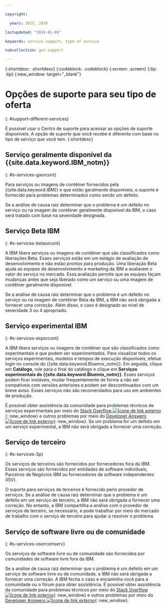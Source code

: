 ```yaml
---

copyright:

  years: 2015, 2019

lastupdated: "2019-01-09"

keywords: service support, type of service

subcollection: get-support

---
```


{:shortdesc: .shortdesc}
{:codeblock: .codeblock}
{:screen: .screen}
{:tip: .tip}
{:new_window: target="_blank"}


# Opções de suporte para seu tipo de oferta
{: #support-different-services}

É possível usar o Centro de suporte para acessar as opções de suporte disponíveis. A opção de suporte que você recebe é diferente com base no tipo de serviço que você tem. 
{:shortdesc}

## Serviço geralmente disponível da {{site.data.keyword.IBM_notm}}
{: #s-services-gaorcont}

Para serviços ou imagens de contêiner fornecidos pela {{site.data.keyword.IBM}} e que estão geralmente disponíveis, o suporte é fornecido para problemas determinados como sendo um defeito.

Se a análise de causa raiz determinar que o problema é um defeito no serviço ou na imagem de contêiner geralmente disponível da IBM, o caso será tratado com base na severidade designada.

## Serviço Beta IBM
{: #s-services-betaorcont}

A IBM libera serviços ou imagens de contêiner que são classificados como liberações Beta. Esses serviços estão em um estágio de avaliação de desenvolvimento e não estão prontos para produção. Uma liberação Beta ajuda as equipes de desenvolvimento e marketing da IBM a avaliarem o valor do serviço no mercado. Essa avaliação permite que as equipes façam mudanças antes que seja liberado como um serviço ou uma imagem de contêiner geralmente disponível.

Se a análise de causa raiz determinar que o problema é um defeito no serviço ou na imagem de contêiner Beta da IBM, a IBM não será obrigada a fornecer uma correção. Além disso, o caso é designado ao nível de severidade 3 ou 4 apropriado.

## Serviço experimental IBM
{: #s-services-exporcont}

A IBM libera serviços ou imagens de contêiner que são classificados como experimentais e que podem ser experimentados. Para visualizar todos os serviços experimentais, modelos e tempos de execução disponíveis, efetue login no console do {{site.data.keyword.Bluemix_notm}}. Em seguida, clique em **Catálogo**, role para o final do catálogo e clique em **Serviços experimentais do {{site.data.keyword.Bluemix_notm}}**. Esses serviços podem ficar instáveis, mudar frequentemente de forma a não ser compatíveis com versões anteriores e podem ser descontinuados com um breve aviso. Esses serviços não são recomendados para uso em ambientes de produção.

É possível obter assistência da comunidade para problemas técnicos de serviços experimentais por meio do [Stack Overflow ![Ícone de link externo](../icons/launch-glyph.svg "Ícone de link externo")](https://stackoverflow.com/questions/tagged/ibm-cloud){: new_window} e outros problemas por meio do [Developer Answers ![Ícone de link externo](../icons/launch-glyph.svg "Ícone de link externo")](https://developer.ibm.com/answers/topics/ibm-cloud/){: new_window}. Se um problema for um defeito em um serviço experimental, a IBM não será obrigada a fornecer uma correção.

## Serviço de terceiro
{: #s-services-3p}

Os serviços de terceiros são fornecidos por fornecedores fora da IBM. Esses serviços são fornecidos por entidades de software individuais, Parceiros de Negócios IBM ou fornecedores de software independentes (ISV).

O suporte para serviços de terceiros é fornecido perlo provedor de serviços. Se a análise de causa raiz determinar que o problema é um defeito em um serviço de terceiro, a IBM não será obrigada a fornecer uma correção. No entanto, a IBM compartilha a análise com o provedor de serviços de terceiro, se necessário, e pode trabalhar por meio do mercado de trabalho com o serviço de terceiro para ajudar a resolver o problema.

## Serviço de software livre ou de comunidade
{: #s-services-osorcomserv}

Os serviços de software livre ou de comunidade são fornecidos por comunidades de software livre fora da IBM.

Se a análise de causa raiz determinar que o problema é um defeito em um serviço de software livre ou de comunidade, a IBM não será obrigada a fornecer uma correção. A IBM fecha o caso e encaminha você para a comunidade ou o fórum para obter assistência. É possível obter assistência da comunidade para problemas técnicos por meio do [Stack Overflow ![Ícone de link externo](../icons/launch-glyph.svg "Ícone de link externo")](https://stackoverflow.com/questions/tagged/ibm-cloud){: new_window} e outros problemas por meio do [Developer Answers ![Ícone de link externo](../icons/launch-glyph.svg "Ícone de link externo")](https://developer.ibm.com/answers/topics/ibm-cloud/){: new_window}.
